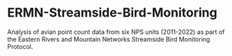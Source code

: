 # ERMN-Streamside-Bird-Monitoring
Analysis of avian point count data from six NPS units (2011-2022) as part of the Eastern Rivers and Mountain Networks Streamside Bird Monitoring Protocol.
